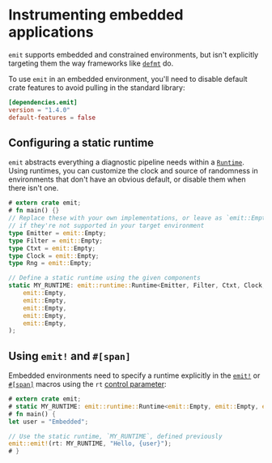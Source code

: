# Instrumenting embedded applications

`emit` supports embedded and constrained environments, but isn't explicitly targeting them the way frameworks like [`defmt`](https://docs.rs/defmt/latest/defmt/) do.

To use `emit` in an embedded environment, you'll need to disable default crate features to avoid pulling in the standard library:

```toml
[dependencies.emit]
version = "1.4.0"
default-features = false
```

## Configuring a static runtime

`emit` abstracts everything a diagnostic pipeline needs within a [`Runtime`](../reference/architecture.md#runtimes). Using runtimes, you can customize the clock and source of randomness in environments that don't have an obvious default, or disable them when there isn't one.

```rust
# extern crate emit;
# fn main() {}
// Replace these with your own implementations, or leave as `emit::Empty`
// if they're not supported in your target environment
type Emitter = emit::Empty;
type Filter = emit::Empty;
type Ctxt = emit::Empty;
type Clock = emit::Empty;
type Rng = emit::Empty;

// Define a static runtime using the given components
static MY_RUNTIME: emit::runtime::Runtime<Emitter, Filter, Ctxt, Clock, Rng> = emit::runtime::Runtime::build(
    emit::Empty,
    emit::Empty,
    emit::Empty,
    emit::Empty,
    emit::Empty,
);
```

## Using `emit!` and `#[span]`

Embedded environments need to specify a runtime explicitly in the [`emit!`](https://docs.rs/emit/1.4.0/emit/macro.emit.html) or [`#[span]`](https://docs.rs/emit/1.4.0/emit/attr.span.html) macros using the `rt` [control parameter](../reference/control-parameters.md):

```rust
# extern crate emit;
# static MY_RUNTIME: emit::runtime::Runtime<emit::Empty, emit::Empty, emit::Empty, emit::Empty, emit::Empty> = emit::runtime::Runtime::build(emit::Empty, emit::Empty, emit::Empty, emit::Empty, emit::Empty);
# fn main() {
let user = "Embedded";

// Use the static runtime, `MY_RUNTIME`, defined previously
emit::emit!(rt: MY_RUNTIME, "Hello, {user}");
# }
```
